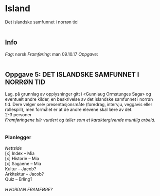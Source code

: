 # Island
Det islandske samfunnet i norrøn tid
<br>
<br>
## Info
*Fag*: norsk
*Framføring*: man 09.10.17
*Oppgave*: 
<br>
<br>
## Oppgave 5: DET ISLANDSKE SAMFUNNET I NORRØN TID
Lag, på grunnlag av opplysninger gitt i «Gunnlaug Ormstunges Saga» og eventuelt andre kilder, en beskrivelse av det islandske samfunnet i norrøn tid. Dere velger selv presentasjonsmåte (foredrag, intervju, veggavis eller rollespill), men formålet er at de andre elevene skal lære av det. 
<br>
2-3 personer
<br>
_Framføringene blir vurdert og teller som et karaktergivende muntlig arbeid._
<br>
<br>
### Planlegger
*Nettside*
<br>
[x] Index – Mia
<br>
[x] Historie – Mia
<br>
[x] Sagaene – Mia
<br>
Kultur – Jacob?
<br>
Arkitektur – Jacob?
<br>
Quiz – Erling?
<br>
<br>
_HVORDAN FRAMFØRE?_
